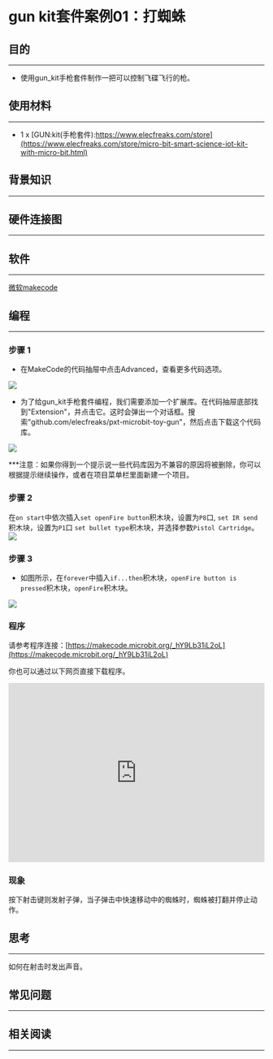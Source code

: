 # gun kit套件案例01：打蜘蛛

## 目的
---

- 使用gun_kit手枪套件制作一把可以控制飞碟飞行的枪。

## 使用材料
---

- 1 x [GUN:kit(手枪套件):https://www.elecfreaks.com/store](https://www.elecfreaks.com/store/micro-bit-smart-science-iot-kit-with-micro-bit.html)

## 背景知识
---
## 硬件连接图
---


## 软件
---

[微软makecode](https://makecode.microbit.org/#)

## 编程
---

### 步骤 1
- 在MakeCode的代码抽屉中点击Advanced，查看更多代码选项。

![](https://raw.githubusercontent.com/elecfreaks/learn-cn/master/microbitKit/gun_kit/images/case_03_02.png)

- 为了给gun_kit手枪套件编程，我们需要添加一个扩展库。在代码抽屉底部找到"Extension"，并点击它。这时会弹出一个对话框。搜索"github.com/elecfreaks/pxt-microbit-toy-gun"，然后点击下载这个代码库。

![](https://raw.githubusercontent.com/elecfreaks/learn-cn/master/microbitKit/gun_kit/images/case_01_03.png)

***注意：如果你得到一个提示说一些代码库因为不兼容的原因将被删除，你可以根据提示继续操作，或者在项目菜单栏里面新建一个项目。
### 步骤 2

在`on start`中依次插入`set openFire button`积木块，设置为`P8`口,
`set IR send`积木块，设置为`P1`口
`set bullet type`积木块，并选择参数`Pistol Cartridge`。
![](https://raw.githubusercontent.com/elecfreaks/learn-cn/master/microbitKit/gun_kit/images/case_01_04.png)


### 步骤 3

- 如图所示，在`forever`中插入`if...then`积木块，`openFire button is pressed`积木块，`openFire`积木块。


![](https://raw.githubusercontent.com/elecfreaks/learn-cn/master/microbitKit/gun_kit/images/case_01_05.png)

### 程序

请参考程序连接：[https://makecode.microbit.org/_hY9Lb31iL2oL](https://makecode.microbit.org/_hY9Lb31iL2oL)

你也可以通过以下网页直接下载程序。

<div style="position:relative;height:0;padding-bottom:70%;overflow:hidden;"><iframe style="position:absolute;top:0;left:0;width:100%;height:100%;" src="https://makecode.microbit.org/#pub:_hY9Lb31iL2oL]" frameborder="0" sandbox="allow-popups allow-forms allow-scripts allow-same-origin"></iframe></div>  

### 现象

按下射击键则发射子弹，当子弹击中快速移动中的蜘蛛时，蜘蛛被打翻并停止动作。

## 思考
---
如何在射击时发出声音。

## 常见问题
---
## 相关阅读  
---
